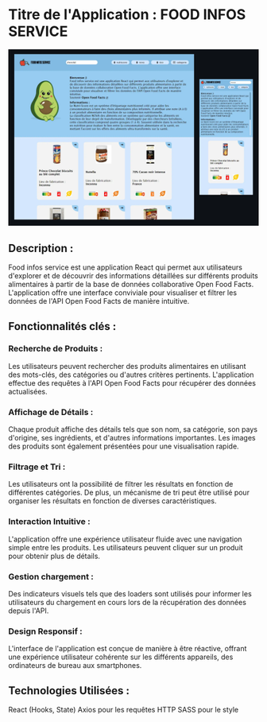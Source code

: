 # Titre de l'Application : FOOD INFOS SERVICE

![Getting Started](./public/img/maquette.webp)

## Description :

Food infos service est une application React qui permet aux utilisateurs d'explorer et de découvrir des informations détaillées sur différents produits alimentaires à partir de la base de données collaborative Open Food Facts. L'application offre une interface conviviale pour visualiser et filtrer les données de l'API Open Food Facts de manière intuitive.

## Fonctionnalités clés :

### Recherche de Produits :

Les utilisateurs peuvent rechercher des produits alimentaires en utilisant des mots-clés, des catégories ou d'autres critères pertinents. L'application effectue des requêtes à l'API Open Food Facts pour récupérer des données actualisées.

### Affichage de Détails :

Chaque produit affiche des détails tels que son nom, sa catégorie, son pays d'origine, ses ingrédients, et d'autres informations importantes. Les images des produits sont également présentées pour une visualisation rapide.

### Filtrage et Tri :

Les utilisateurs ont la possibilité de filtrer les résultats en fonction de différentes catégories. De plus, un mécanisme de tri peut être utilisé pour organiser les résultats en fonction de diverses caractéristiques.

### Interaction Intuitive :

L'application offre une expérience utilisateur fluide avec une navigation simple entre les produits. Les utilisateurs peuvent cliquer sur un produit pour obtenir plus de détails.

### Gestion chargement :

Des indicateurs visuels tels que des loaders sont utilisés pour informer les utilisateurs du chargement en cours lors de la récupération des données depuis l'API.

### Design Responsif :

L'interface de l'application est conçue de manière à être réactive, offrant une expérience utilisateur cohérente sur les différents appareils, des ordinateurs de bureau aux smartphones.

## Technologies Utilisées :

React (Hooks, State)
Axios pour les requêtes HTTP
SASS pour le style
